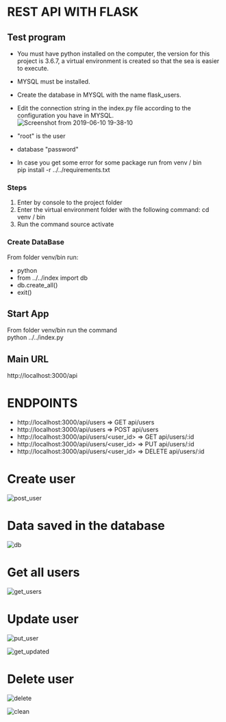 # REST API WITH FLASK

## Test program

- You must have python installed on the computer, the version for this project is 3.6.7, a virtual environment is created so   that the sea is easier to execute.
- MYSQL must be installed.
- Create the database in MYSQL with the name flask_users.
- Edit the connection string in the index.py file according to the configuration you have in MYSQL.
![Screenshot from 2019-06-10 19-38-10](https://user-images.githubusercontent.com/40704923/59235543-75044180-8bb7-11e9-9dc5-706d76b5e705.png)

- "root" is the user
- database "password"

- In case you get some error for some package run from venv / bin   
  pip install -r ../../requirements.txt


### Steps

1. Enter by console to the project folder
2. Enter the virtual environment folder with the following command: cd venv / bin
3. Run the command
source activate

### Create DataBase
 From folder venv/bin run:
 - python
 - from ../../index import db
 - db.create_all()
 - exit()

## Start App
From folder venv/bin run the command   
python ../../index.py 

 
 ## Main URL
 http://localhost:3000/api
 
 # ENDPOINTS
 
 - http://localhost:3000/api/users             => GET api/users
 - http://localhost:3000/api/users             => POST api/users
 - http://localhost:3000/api/users/<user_id>   => GET api/users/:id
 - http://localhost:3000/api/users/<user_id>   => PUT api/users/:id
 - http://localhost:3000/api/users/<user_id>   => DELETE api/users/:id 
  
 # Create user
 ![post_user](https://user-images.githubusercontent.com/40704923/59235001-ea224780-8bb4-11e9-8e6a-b2b0e7a0df64.png)
 
  # Data saved in the database
 ![db](https://user-images.githubusercontent.com/40704923/59235286-0d99c200-8bb6-11e9-9d25-864f2c03db4d.png)
 
 # Get all users
 ![get_users](https://user-images.githubusercontent.com/40704923/59235163-9cf2a580-8bb5-11e9-84c7-8b418313f92a.png)
  
 # Update user
 ![put_user](https://user-images.githubusercontent.com/40704923/59235087-58ffa080-8bb5-11e9-8cf0-296ebb54da89.png)
  
 ![get_updated](https://user-images.githubusercontent.com/40704923/59235204-b98edd80-8bb5-11e9-8582-cb6f118a818b.png) 
 
 # Delete user 
 ![delete](https://user-images.githubusercontent.com/40704923/59235121-7e8caa00-8bb5-11e9-802e-426cbcae844c.png)
 
 ![clean](https://user-images.githubusercontent.com/40704923/59235246-e04d1400-8bb5-11e9-88cb-6af0d7d1e663.png)
 
 
